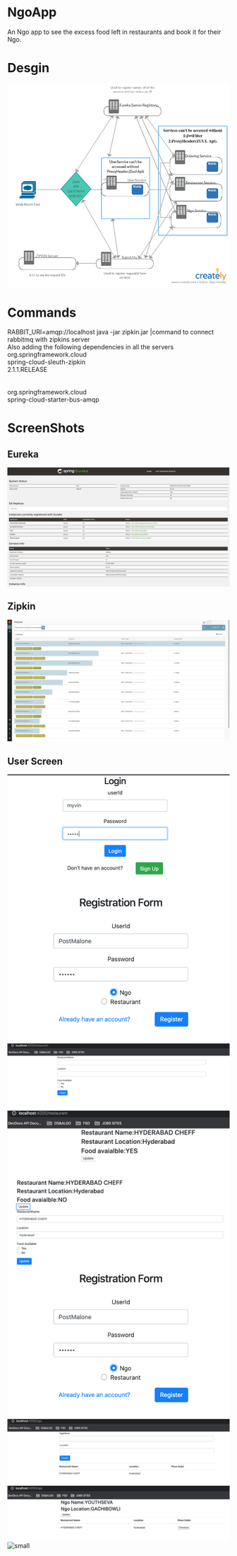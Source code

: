 # NgoApp  
An Ngo app to see the excess food left in restaurants and book it for their Ngo.

# Desgin 
![small](images/Design.jpg)  

# Commands
  RABBIT_URI=amqp://localhost java -jar zipkin.jar |command to connect rabbitmq with zipkins server  
  Also adding the following dependencies in all the servers 
  		<dependency>  
			<groupId>org.springframework.cloud</groupId>  
			<artifactId>spring-cloud-sleuth-zipkin</artifactId>  
			<version>2.1.1.RELEASE</version>  
		</dependency>  
		<dependency>  
			<groupId>org.springframework.cloud</groupId>  
			<artifactId>spring-cloud-starter-bus-amqp</artifactId>  
		</dependency>  
   
    
    
    

# ScreenShots
  ## Eureka  
![small](images/Eureka.png)  
  ## Zipkin
  ![small](images/Zipkin.png) 
  ## User Screen
  ![small](images/Login.png)
  ![small](images/Register.png) 
  ![small](images/RestaurantCreate.png)
  ![small](images/RestaurantDisplay.png)
  ![small](images/UpdateRestaurant.png)
  ![small](images/Register.png)
  ![small](images/NgoCreate.png)
  ![small](images/NgoCheckout.png)
  ![small](images/Receipt.png) 
